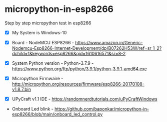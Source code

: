 # micropython-in-esp8266
Step by step micropython test in esp8266

- [x] My System is Windows-10

- [x] Board - NodeMCU ESP8266 - https://www.amazon.in/Generic-Nodemcu-Esp8266-Internet-Development/dp/B07262H53W/ref=sr_1_2?dchild=1&keywords=esp8266&qid=1610616571&sr=8-2

- [x] System Python version - Python-3.7.9 - https://www.python.org/ftp/python/3.9.1/python-3.9.1-amd64.exe

- [x] Micropython Firmwaire - http://micropython.org/resources/firmware/esp8266-20170108-v1.8.7.bin

- [x] UPyCraft v1.1 IDE - https://randomnerdtutorials.com/uPyCraftWindows

* Onboard Led blink - https://github.com/baponkar/micropython-in-esp8266/blob/main/onboard_led_control.py

